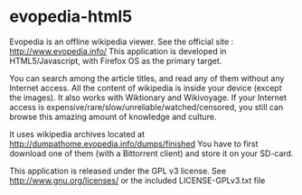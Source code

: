 evopedia-html5
==============

Evopedia is an offline wikipedia viewer. See the official site : http://www.evopedia.info/
This application is developed in HTML5/Javascript, with Firefox OS as the primary target.

You can search among the article titles, and read any of them without any Internet access.
All the content of wikipedia is inside your device (except the images). It also works with Wiktionary and Wikivoyage.
If your Internet access is expensive/rare/slow/unreliable/watched/censored, you still can browse this amazing amount of knowledge and culture.

It uses wikipedia archives located at http://dumpathome.evopedia.info/dumps/finished
You have to first download one of them (with a Bittorrent client) and store it on your SD-card.

This application is released under the GPL v3 license. See http://www.gnu.org/licenses/ or the included LICENSE-GPLv3.txt file
